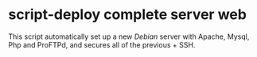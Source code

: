 # script-deploy complete server web

This script automatically set up a new *Debian* server with Apache, Mysql, Php and ProFTPd, and secures all of the previous + SSH.
